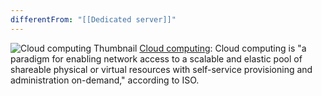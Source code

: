 ```yaml
---
differentFrom: "[[Dedicated server]]"
---
```


![Cloud computing Thumbnail](https://upload.wikimedia.org/wikipedia/commons/b/b5/Cloud_computing.svg)
[Cloud computing](https://en.wikipedia.org/wiki/Cloud_computing): Cloud computing is "a paradigm for enabling network access to a scalable and elastic pool of shareable physical or virtual resources with self-service provisioning and administration on-demand," according to ISO.